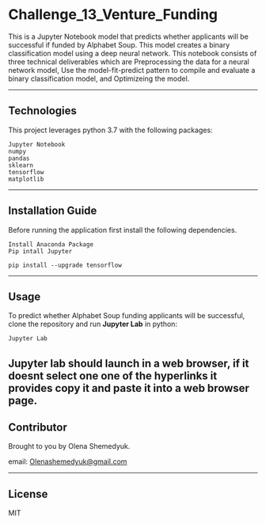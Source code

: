 # Challenge_13_Venture_Funding
This is a Jupyter Notebook model that predicts whether applicants will be successful if funded by Alphabet Soup. This model creates a binary classification model using a deep neural network. This notebook consists of three technical deliverables which are Preprocessing the data for a neural network model, Use the model-fit-predict pattern to compile and evaluate a binary classification model, and Optimizeing the model.

---

## Technologies

This project leverages python 3.7 with the following packages:

```
Jupyter Notebook 
numpy
pandas 
sklearn
tensorflow
matplotlib
```
---

## Installation Guide 

Before running the application first install the following dependencies.
```
Install Anaconda Package
Pip intall Jupyter 
```
```
pip install --upgrade tensorflow
```
---

## Usage 

To predict whether Alphabet Soup funding applicants will be successful, clone the repository and run **Jupyter Lab** in python: 

```python
Jupyter Lab
```

Jupyter lab should launch in a web browser, if it doesnt select one one of the hyperlinks it provides copy it and paste it into a web browser page. 
---

## Contributor

Brought to you by Olena Shemedyuk.

email: Olenashemedyuk@gmail.com

---

## License

MIT

